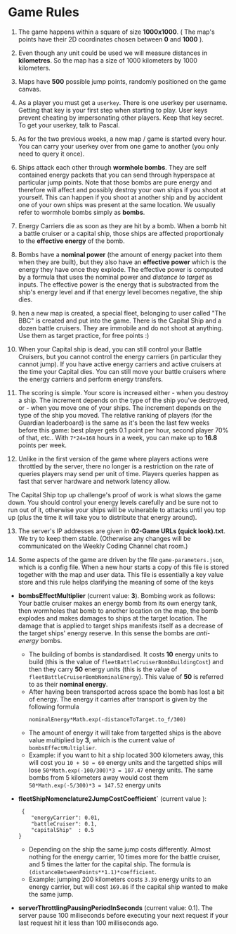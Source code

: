 # Game Rules

 1. The game happens within a square of size **1000x1000**. ( The map's points have their 2D coordinates chosen between **0** and **1000** ).

 2. Even though any unit could be used we will measure distances in **kilometres**. So the map has a size of 1000 kilometers by 1000 kilometers.

 3. Maps have **500** possible jump points, randomly positioned on the game canvas.

 4. As a player you must get a `userkey`. There is one userkey per username. Getting that key is your first step when starting to play. User keys prevent cheating by impersonating other players. Keep that key secret. To get your userkey, talk to Pascal.

 5. As for the two previous weeks, a new map / game is started every hour. You can carry your userkey over from one game to another (you only need to query it once).

 6. Ships attack each other through **wormhole bombs**. They are self contained energy packets that you can send through hyperspace at particular jump points. Note that those bombs are pure energy and therefore will affect and possibly destroy your own ships if you shoot at yourself. This can happen if you shoot at another ship and by accident one of your own ships was present at the same location. We usually refer to wormhole bombs simply as **bombs**.

 7. Energy Carriers die as soon as they are hit by a bomb. When a bomb hit a battle cruiser or a capital ship, those ships are affected proportionaly to the **effective energy** of the bomb.

 8. Bombs have a **nominal power** (the amount of energy packet into them when they are built), but they also have an **effective power** which is the energy they have once they explode. The effective power is computed by a formula that uses the nominal power and _distance to target_ as inputs. The effective power is the energy that is substracted from the ship's energy level and if that energy level becomes negative, the ship dies.

 9. hen a new map is created, a special fleet, belonging to user called "The BBC" is created and put into the game. There is the Capital Ship and a dozen battle cruisers. They are immobile and do not shoot at anything. Use them as target practice, for free points :)

 10. When your Capital ship is dead, you can still control your Battle Cruisers, but you cannot control the energy carriers (in particular they cannot jump). If you have active energy carriers and active cruisers at the time your Capital dies. You can still move your battle cruisers where the energy carriers and perform energy transfers.

 11. The scoring is simple. Your score is increased either
    - when you destroy a ship. The increment depends on the type of the ship you've destroyed, or
    - when you move one of your ships. The increment depends on the type of the ship you moved.
   The relative ranking of players (for the Guardian leaderboard) is the same as it's been the last few weeks before this game: best player gets 0.1 point per hour, second player 70% of that, etc..
   With `7*24=168` hours in a week, you can make up to **16.8** points per week.

 12. Unlike in the first version of the game where players actions were throttled by the server, there no longer is a restriction on the rate of queries players may send per unit of time. Players queries happen as fast that server hardware and network latency allow.

The Capital Ship top up challenge's proof of work is what slows the game down. You should control your energy levels carefully and be sure not to run out of it, otherwise your ships will be vulnerable to attacks until you top up (plus the time it will take you to distribute that energy around).

 13. The server's IP addresses are given in **02-Game URLs (quick look).txt**. We try to keep them stable. (Otherwise any changes will be communicated on the Weekly Coding Channel chat room.)

 14. Some aspects of the game are driven by the file `game-parameters.json`, which is a config file. When a new hour starts a copy of this file is stored together with the map and user data. This file is essentially a key value store and this rule helps clarifying the meaning of some of the keys

- **bombsEffectMultiplier** (current value: **3**). Bombing work as follows: Your battle cruiser makes an energy bomb from its own energy tank, then wormholes that bomb to another location on the map, the bomb explodes and makes damages to ships at the target location. The damage that is applied to target ships manifests itself as a decrease of the target ships' energy reserve. In this sense the bombs are *anti-energy* bombs.
	- The building of bombs is standardised. It costs **10** energy units to build (this is the value of `fleetBattleCruiserBombBuildingCost`) and then they carry **50** energy units (this is the value of `fleetBattleCruiserBombNominalEnergy`). This value of **50** is referred to as their **nominal energy**.
	- After having been transported across space the bomb has lost a bit of energy. The energy it carries after transport is given by the following formula
		```
		nominalEnergy*Math.exp(-distanceToTarget.to_f/300)
		```
	- The amount of energy it will take from targetted ships is the above value multiplied by **3**, which is the current value of `bombsEffectMultiplier`.
	- Example: if you want to hit a ship located 300 kilometers  away, this will cost you `10 + 50 = 60` energy units and the targetted ships will lose `50*Math.exp(-100/300)*3 = 107.47` energy units. The same bombs from 5 kilometers away would cost them `50*Math.exp(-5/300)*3 = 147.52` energy units

- **fleetShipNomenclature2JumpCostCoefficient`** (current value ):

	```
	 {
        "energyCarrier": 0.01,
        "battleCruiser": 0.1,
        "capitalShip"  : 0.5
    }
	```
	- Depending on the ship the same jump costs differently. Almost nothing for the energy carrier, 10 times more for the battle cruiser, and 5 times the latter for the capital ship. The formula is `(distanceBetweenPoints**1.1)*coefficient`.
	- Example: jumping 200 kilometers costs `3.39` energy units to an energy carrier, but will cost `169.86` if the capital ship wanted to make the same jump.

- **serverThrottlingPausingPeriodInSeconds** (current value: 0.1). The server pause 100 miliseconds before executing your next request if your last request hit it less than 100 milliseconds ago.
